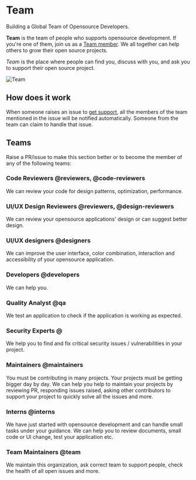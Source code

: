 # Team
Building a Global Team of Opensource Developers.

**Team** is the team of people who supports opensource development. If you're one of them, join us as a [Team member](https://github.com/socialat/team/issues/new?template=support-request.md). We all together can help others to grow their open source projects.

*Team* is the place where people can find you, discuss with you, and ask you to support their open source project.

![Team ](assets/team_vector.svg)

## How does it work
When someone raises an issue to [get support](https://github.com/socialat/team/issues/new?template=support-request.md), all the members of the team mentioned in the issue will be notified automatically. Someone from the team can claim to handle that issue.

## Teams
Raise a PR/issue to make this section better or to become the member of any of the following teams:

### Code Reviewers @reviewers, @code-reviewers
We can review your code for design patterns, optimization, performance.

### UI/UX Design Reviewers @reviewers, @design-reviewers
We can review your opensource applications' design or can suggest better design.

### UI/UX designers @designers
We can improve the user interface, color combination, interaction and accessibility of your opensource application.

### Developers @developers
We can help you.

### Quality Analyst @qa
We test an application to check if the application is working as expected.

### Security Experts @
We help you to find and fix critical security issues / vulnerabilities in your project.

### Maintainers @maintainers
You must be contributing in many projects. Your projects must be getting bigger day by day. We can help you help to maintain your projects by reviewing PR, responding issues raised, asking other contributors to support your project to quickly solve all the issues and more.


### Interns @interns
We have just started with opensource development and can handle small tasks under your guidance. We can help you to review documents, small code or UI change, test your application etc.

### Team Maintainers @team
We maintain this organization, ask correct team to support people, check the health of all open issues and more.
